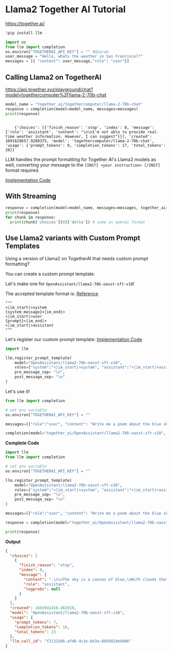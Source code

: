 # Llama2 Together AI Tutorial
https://together.ai/



```python
!pip install llm
```


```python
import os
from llm import completion
os.environ["TOGETHERAI_API_KEY"] = "" #@param
user_message = "Hello, whats the weather in San Francisco??"
messages = [{ "content": user_message,"role": "user"}]
```

## Calling Llama2 on TogetherAI
https://api.together.xyz/playground/chat?model=togethercomputer%2Fllama-2-70b-chat

```python
model_name = "together_ai/togethercomputer/llama-2-70b-chat"
response = completion(model=model_name, messages=messages)
print(response)
```


```

    {'choices': [{'finish_reason': 'stop', 'index': 0, 'message': {'role': 'assistant', 'content': "\n\nI'm not able to provide real-time weather information. However, I can suggest"}}], 'created': 1691629657.9288375, 'model': 'togethercomputer/llama-2-70b-chat', 'usage': {'prompt_tokens': 9, 'completion_tokens': 17, 'total_tokens': 26}}
```


LLM handles the prompt formatting for Together AI's Llama2 models as well, converting your message to the 
`[INST] <your instruction> [/INST]` format required. 

[Implementation Code](https://github.com/hanzoai/llm/blob/64f3d3c56ef02ac5544983efc78293de31c1c201/llm/llms/prompt_templates/factory.py#L17)

## With Streaming


```python
response = completion(model=model_name, messages=messages, together_ai=True, stream=True)
print(response)
for chunk in response:
  print(chunk['choices'][0]['delta']) # same as openai format
```


## Use Llama2 variants with Custom Prompt Templates

Using a version of Llama2 on TogetherAI that needs custom prompt formatting? 

You can create a custom prompt template. 

Let's make one for `OpenAssistant/llama2-70b-oasst-sft-v10`!

The accepted template format is: [Reference](https://huggingface.co/OpenAssistant/llama2-70b-oasst-sft-v10)
```
"""
<|im_start|>system
{system_message}<|im_end|>
<|im_start|>user
{prompt}<|im_end|>
<|im_start|>assistant
"""
```

Let's register our custom prompt template: [Implementation Code](https://github.com/hanzoai/llm/blob/64f3d3c56ef02ac5544983efc78293de31c1c201/llm/llms/prompt_templates/factory.py#L77)
```python
import llm 

llm.register_prompt_template(
    model="OpenAssistant/llama2-70b-oasst-sft-v10",
    roles={"system":"<|im_start|>system", "assistant":"<|im_start|>assistant", "user":"<|im_start|>user"}, # tell LLM how you want to map the openai messages to this model
    pre_message_sep= "\n",
    post_message_sep= "\n"
)
```

Let's use it! 

```python
from llm import completion 

# set env variable 
os.environ["TOGETHERAI_API_KEY"] = ""

messages=[{"role":"user", "content": "Write me a poem about the blue sky"}]

completion(model="together_ai/OpenAssistant/llama2-70b-oasst-sft-v10", messages=messages)
```

**Complete Code**

```python
import llm 
from llm import completion

# set env variable 
os.environ["TOGETHERAI_API_KEY"] = ""

llm.register_prompt_template(
    model="OpenAssistant/llama2-70b-oasst-sft-v10",
    roles={"system":"<|im_start|>system", "assistant":"<|im_start|>assistant", "user":"<|im_start|>user"}, # tell LLM how you want to map the openai messages to this model
    pre_message_sep= "\n",
    post_message_sep= "\n"
)

messages=[{"role":"user", "content": "Write me a poem about the blue sky"}]

response = completion(model="together_ai/OpenAssistant/llama2-70b-oasst-sft-v10", messages=messages)

print(response)
```

**Output**
```json
{
  "choices": [
    {
      "finish_reason": "stop",
      "index": 0,
      "message": {
        "content": ".\n\nThe sky is a canvas of blue,\nWith clouds that drift and move,",
        "role": "assistant",
        "logprobs": null
      }
    }
  ],
  "created": 1693941410.482018,
  "model": "OpenAssistant/llama2-70b-oasst-sft-v10",
  "usage": {
    "prompt_tokens": 7,
    "completion_tokens": 16,
    "total_tokens": 23
  },
  "llm_call_id": "f21315db-afd6-4c1e-b43a-0b5682de4b06"
}
```
